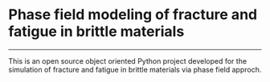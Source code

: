 # **Phase field modeling of fracture and fatigue in brittle materials**
***

This is an open source object oriented Python project developed for the simulation of fracture and fatigue in brittle materials via phase field approch. 
